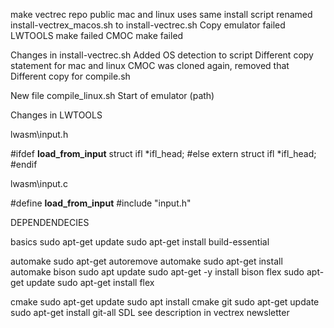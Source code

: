 make vectrec repo public
mac and linux uses same install script
renamed install-vectrex_macos.sh to install-vectrec.sh
Copy emulator failed
LWTOOLS make failed
CMOC make failed

Changes in install-vectrec.sh
	Added OS detection to script
	Different copy statement for mac and linux
	CMOC was cloned again, removed that
	Different copy for compile.sh

New file compile_linux.sh
	Start of emulator (path)

Changes in LWTOOLS

lwasm\input.h

#ifdef __load_from_input__
struct ifl *ifl_head;
#else 
extern struct ifl *ifl_head;
#endif

lwasm\input.c


#define __load_from_input__
#include "input.h"



DEPENDENDECIES

basics
	sudo apt-get update
	sudo apt-get install build-essential

automake
	sudo apt-get autoremove automake
	sudo apt-get install automake
bison
	sudo apt update
	sudo apt-get -y install bison
flex
	sudo apt-get update
	sudo apt-get install flex

cmake
	sudo apt-get update
	sudo apt install cmake
git
	sudo apt-get update
	sudo apt-get install git-all
SDL
	see description in vectrex newsletter	